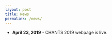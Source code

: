 ```yaml
---
layout: post
title: News
permalink: /news/
---
```


<ul>
  <li><strong>April 23, 2019</strong> - CHANTS 2019 webpage is live.</li>
</ul>

